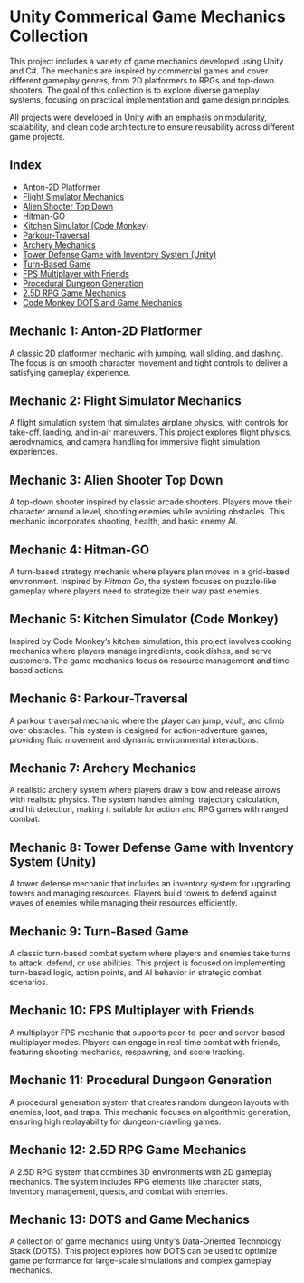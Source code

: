 # Unity Commerical Game Mechanics Collection

This project includes a variety of game mechanics developed using Unity and C#. The mechanics are inspired by commercial games and cover different gameplay genres, from 2D platformers to RPGs and top-down shooters. The goal of this collection is to explore diverse gameplay systems, focusing on practical implementation and game design principles. 

All projects were developed in Unity with an emphasis on modularity, scalability, and clean code architecture to ensure reusability across different game projects.

## Index
- [Anton-2D Platformer](#mechanic-1-anton-2d-platformer)
- [Flight Simulator Mechanics](#mechanic-2-flight-simulator-mechanics)
- [Alien Shooter Top Down](#mechanic-3-alien-shooter-top-down)
- [Hitman-GO](#mechanic-4-hitman-go)
- [Kitchen Simulator (Code Monkey)](#mechanic-5-kitchen-simulator-code-monkey)
- [Parkour-Traversal](#mechanic-6-parkour-traversal)
- [Archery Mechanics](#mechanic-7-archery-mechanics)
- [Tower Defense Game with Inventory System (Unity)](#mechanic-8-tower-defense-game-with-inventory-system-unity)
- [Turn-Based Game](#mechanic-9-turn-based-game)
- [FPS Multiplayer with Friends](#mechanic-10-fps-multiplayer-with-friends)
- [Procedural Dungeon Generation](#mechanic-11-procedural-dungeon-generation)
- [2.5D RPG Game Mechanics](#mechanic-12-25d-rpg-game-mechanics)
- [Code Monkey DOTS and Game Mechanics](#mechanic-13-code-monkey-dots-and-game-mechanics)

## Mechanic 1: Anton-2D Platformer
A classic 2D platformer mechanic with jumping, wall sliding, and dashing. The focus is on smooth character movement and tight controls to deliver a satisfying gameplay experience.

## Mechanic 2: Flight Simulator Mechanics
A flight simulation system that simulates airplane physics, with controls for take-off, landing, and in-air maneuvers. This project explores flight physics, aerodynamics, and camera handling for immersive flight simulation experiences.

## Mechanic 3: Alien Shooter Top Down
A top-down shooter inspired by classic arcade shooters. Players move their character around a level, shooting enemies while avoiding obstacles. This mechanic incorporates shooting, health, and basic enemy AI.

## Mechanic 4: Hitman-GO
A turn-based strategy mechanic where players plan moves in a grid-based environment. Inspired by *Hitman Go*, the system focuses on puzzle-like gameplay where players need to strategize their way past enemies.

## Mechanic 5: Kitchen Simulator (Code Monkey)
Inspired by Code Monkey’s kitchen simulation, this project involves cooking mechanics where players manage ingredients, cook dishes, and serve customers. The game mechanics focus on resource management and time-based actions.

## Mechanic 6: Parkour-Traversal
A parkour traversal mechanic where the player can jump, vault, and climb over obstacles. This system is designed for action-adventure games, providing fluid movement and dynamic environmental interactions.

## Mechanic 7: Archery Mechanics
A realistic archery system where players draw a bow and release arrows with realistic physics. The system handles aiming, trajectory calculation, and hit detection, making it suitable for action and RPG games with ranged combat.

## Mechanic 8: Tower Defense Game with Inventory System (Unity)
A tower defense mechanic that includes an inventory system for upgrading towers and managing resources. Players build towers to defend against waves of enemies while managing their resources efficiently.

## Mechanic 9: Turn-Based Game
A classic turn-based combat system where players and enemies take turns to attack, defend, or use abilities. This project is focused on implementing turn-based logic, action points, and AI behavior in strategic combat scenarios.

## Mechanic 10: FPS Multiplayer with Friends
A multiplayer FPS mechanic that supports peer-to-peer and server-based multiplayer modes. Players can engage in real-time combat with friends, featuring shooting mechanics, respawning, and score tracking.

## Mechanic 11: Procedural Dungeon Generation
A procedural generation system that creates random dungeon layouts with enemies, loot, and traps. This mechanic focuses on algorithmic generation, ensuring high replayability for dungeon-crawling games.

## Mechanic 12: 2.5D RPG Game Mechanics
A 2.5D RPG system that combines 3D environments with 2D gameplay mechanics. The system includes RPG elements like character stats, inventory management, quests, and combat with enemies.

## Mechanic 13: DOTS and Game Mechanics
A collection of game mechanics using Unity's Data-Oriented Technology Stack (DOTS). This project explores how DOTS can be used to optimize game performance for large-scale simulations and complex gameplay mechanics.


